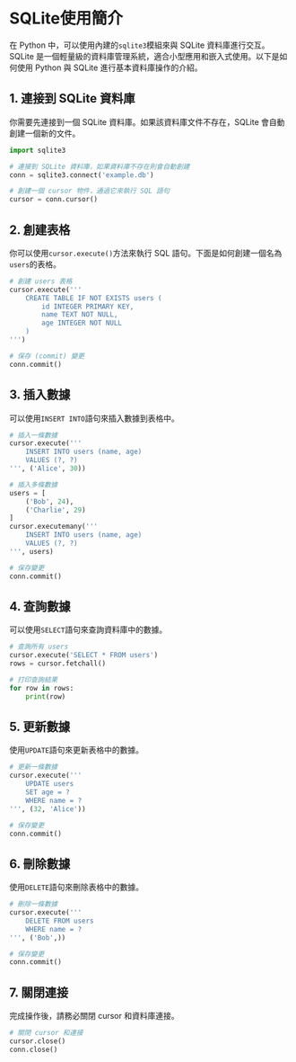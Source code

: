 # SQLite使用簡介

在 Python 中，可以使用內建的`sqlite3`模組來與 SQLite 資料庫進行交互。SQLite 是一個輕量級的資料庫管理系統，適合小型應用和嵌入式使用。以下是如何使用 Python 與 SQLite 進行基本資料庫操作的介紹。

## 1. 連接到 SQLite 資料庫

你需要先連接到一個 SQLite 資料庫。如果該資料庫文件不存在，SQLite 會自動創建一個新的文件。

```python
import sqlite3

# 連接到 SQLite 資料庫，如果資料庫不存在則會自動創建
conn = sqlite3.connect('example.db')

# 創建一個 cursor 物件，通過它來執行 SQL 語句
cursor = conn.cursor()
```

## 2. 創建表格

你可以使用`cursor.execute()`方法來執行 SQL 語句。下面是如何創建一個名為`users`的表格。

```python
# 創建 users 表格
cursor.execute('''
    CREATE TABLE IF NOT EXISTS users (
        id INTEGER PRIMARY KEY,
        name TEXT NOT NULL,
        age INTEGER NOT NULL
    )
''')

# 保存 (commit) 變更
conn.commit()
```

## 3. 插入數據

可以使用`INSERT INTO`語句來插入數據到表格中。

```python
# 插入一條數據
cursor.execute('''
    INSERT INTO users (name, age)
    VALUES (?, ?)
''', ('Alice', 30))

# 插入多條數據
users = [
    ('Bob', 24),
    ('Charlie', 29)
]
cursor.executemany('''
    INSERT INTO users (name, age)
    VALUES (?, ?)
''', users)

# 保存變更
conn.commit()
```

## 4. 查詢數據

可以使用`SELECT`語句來查詢資料庫中的數據。

```python
# 查詢所有 users
cursor.execute('SELECT * FROM users')
rows = cursor.fetchall()

# 打印查詢結果
for row in rows:
    print(row)
```

## 5. 更新數據
使用`UPDATE`語句來更新表格中的數據。

```python
# 更新一條數據
cursor.execute('''
    UPDATE users
    SET age = ?
    WHERE name = ?
''', (32, 'Alice'))

# 保存變更
conn.commit()
```

## 6. 刪除數據
使用`DELETE`語句來刪除表格中的數據。

```python
# 刪除一條數據
cursor.execute('''
    DELETE FROM users
    WHERE name = ?
''', ('Bob',))

# 保存變更
conn.commit()
```

## 7. 關閉連接
完成操作後，請務必關閉 cursor 和資料庫連接。

```python
# 關閉 cursor 和連接
cursor.close()
conn.close()
```